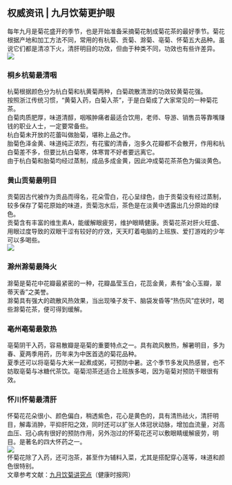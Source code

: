 ## 权威资讯 | 九月饮菊更护眼  
每年九月是菊花盛开的季节，也是开始准备采摘菊花制成菊花茶的最好季节。菊花根据产地和加工方法不同，常用的有杭菊、贡菊、滁菊、亳菊、怀菊五大品种。虽说它们都是清凉下火，清肝明目的功效，但由于种类不同，功效也有些许差异。  
![](http://cdncms.v-keep.cn/wp-content/uploads/2019/09/u4600351003372220421fm26gp0.jpg)  
### 桐乡杭菊最清咽  
杭菊根据颜色分为杭白菊和杭黄菊两种，白菊疏散清泄的功效较黄菊花强。&nbsp; &nbsp;   
按照浙江传统习惯，“黄菊入药，白菊入茶”，于是白菊成了大家常见的一种菊花茶。&nbsp; &nbsp;   
白菊肉质肥厚，味道清醇，咽喉肿痛者最适合饮用，老师、导游、销售员等靠嘴赚钱的职业人士，一定要常备些。&nbsp; &nbsp;   
杭白菊未开放的花蕾叫做胎菊，堪称上品之作。&nbsp; &nbsp;   
胎菊色泽金黄、味道纯正浓烈，有花蜜的清香，泡多久花瓣都不会散开，作用和杭白菊差不多，但要比杭白菊寒，体寒胃不好者要远离它。&nbsp; &nbsp;   
由于杭白菊和胎菊均经过蒸制，成品多成金黄，因此冲成菊花茶茶色为偏淡黄色。  
### 黄山贡菊最明目  
贡菊因古代被作为贡品而得名，花朵雪白，花心呈绿色，由于贡菊没有经过蒸制，较多保存了菊花原始的味道，贡菊泡水后，茶色是在淡黄中透露出几分原始的绿色。&nbsp; &nbsp;   
贡菊含有丰富的维生素A，能缓解眼疲劳，维护眼睛健康。贡菊花茶对肝火旺盛、用眼过度导致的双眼干涩有较好的疗效，天天盯着电脑的上班族、爱打游戏的少年可以多喝些。  
![](http://cdncms.v-keep.cn/wp-content/uploads/2019/09/timg-51.jpg)  
### 滁州滁菊最降火  
滁菊是菊花中花瓣最紧密的一种，花瓣晶莹玉白，花蕊金黄，素有“金心玉瓣，翠蒂天香”之美誉。&nbsp; &nbsp;   
滁菊具有强大的疏散风热效果，当出现嗓子发干、脑袋发昏等“热伤风”症状时，喝些滁菊花茶，便可得到缓解。  
### 亳州亳菊最散热  
亳菊阴干入药，容易散瓣是亳菊的重要特点之一。具有疏风散热，解暑明目，多为春、夏两季用药，历年来为中医首选的菊花品种。&nbsp; &nbsp;   
夏季还可以将亳菊与大米一起煮成粥，可预防中暑。这个季节多发风热感冒，也不妨取亳菊与冰糖代茶饮。亳菊沏茶还适合上班族多喝，因为亳菊对预防干眼很有效。  
### 怀川怀菊最清肝  
怀菊花花朵很小、颜色偏白，稍透紫色，花心是黄色的，具有清热祛火，清肝明目，解毒消肿，平抑肝阳之效，同时还可以扩张人体冠状动脉，增加血流量，对高血压、冠心病有很好的预防作用，另外泡过的怀菊花还可以敷眼睛缓解疲劳，明目。是著名的四大怀药之一。&nbsp; &nbsp;   
![](http://cdncms.v-keep.cn/wp-content/uploads/2019/09/timg-55.jpg)  
怀菊花除了入药，还可泡茶，甚至作为辅料入菜，尤其是搭配穿心莲等，味道和颜色很特别。  
文章参考文献：<a href="http://www.jksb.com.cn/html/2017/newspaper_0919/119348.html">九月饮菊讲究点</a>（健康时报网）  
